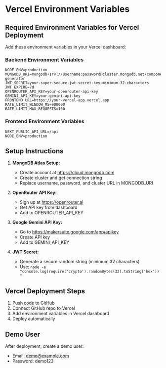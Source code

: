 # Vercel Environment Variables

## Required Environment Variables for Vercel Deployment

Add these environment variables in your Vercel dashboard:

### Backend Environment Variables

```
NODE_ENV=production
MONGODB_URI=mongodb+srv://username:password@cluster.mongodb.net/component-generator
JWT_SECRET=your-super-secure-jwt-secret-key-minimum-32-characters
JWT_EXPIRE=7d
OPENROUTER_API_KEY=your-openrouter-api-key
GEMINI_API_KEY=your-gemini-api-key
FRONTEND_URL=https://your-vercel-app.vercel.app
RATE_LIMIT_WINDOW_MS=900000
RATE_LIMIT_MAX_REQUESTS=100
```

### Frontend Environment Variables

```
NEXT_PUBLIC_API_URL=/api
NODE_ENV=production
```

## Setup Instructions

1. **MongoDB Atlas Setup:**
   - Create account at https://cloud.mongodb.com
   - Create cluster and get connection string
   - Replace username, password, and cluster URL in MONGODB_URI

2. **OpenRouter API Key:**
   - Sign up at https://openrouter.ai
   - Get API key from dashboard
   - Add to OPENROUTER_API_KEY

3. **Google Gemini API Key:**
   - Go to https://makersuite.google.com/app/apikey
   - Create API key
   - Add to GEMINI_API_KEY

4. **JWT Secret:**
   - Generate a secure random string (minimum 32 characters)
   - Use: `node -e "console.log(require('crypto').randomBytes(32).toString('hex'))"`

## Vercel Deployment Steps

1. Push code to GitHub
2. Connect GitHub repo to Vercel
3. Add environment variables in Vercel dashboard
4. Deploy automatically

## Demo User
After deployment, create a demo user:
- Email: demo@example.com
- Password: demo123
